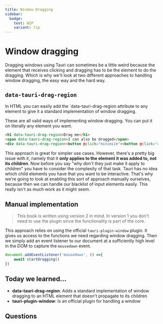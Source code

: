 ```yaml
---
title: Window Dragging
sidebar:
  badge:
    text: WIP
    variant: tip
---
```


# Window dragging

Dragging windows using Tauri can sometimes be a little weird because the element that receives clicking and dragging has to be the element to do the dragging. Which is why we'll look at two different approaches to handling window dragging, the easy way and the hard way.

## `data-tauri-drag-region`

In HTML you can easily add the `data-tauri-drag-region attribute to any element to give it a standard implementation of window dragging.

These are all valid ways of implementing window dragging. You can put it on literally any element you want.

```html
<h1 data-tauri-drag-region>Drag me</h1>
<span data-tauri-drag-region>I can also be dragged</span>
<div data-tauri-drag-region><button @click="minimize"><button @click="close"></div>
```

This approach is great for simpler use cases. However, there's a pretty big issue with it, namely that it **only applies to the element it was added to, not its children**. Now before you say "why don't they just make it apply to children" you have to consider the complexity of that task. Tauri has no idea which child elements you have that you want to be interactive. That's why we're going to look at enabling this sort of approach manually ourselves, because then we can handle our blacklist of input elements easily. This really isn't as much work as it might seem.

## Manual implementation

> This book is written using version 2 in mind. In version 1 you don't need to use the plugin since the functionality is part of the core.

This approach relies on using the official `tauri-plugin-window` plugin. It gives us access to the functions we need regarding window dragging. Then we simply add an event listener to our document at a sufficiently high level in the DOM to capture the `mousedown` event.

```js
document.addEventListener('mousedown', () =>{
    await startDragging()
})
```

## Today we learned...

- **data-tauri-drag-region**: Adds a standard implementation of window dragging to an HTML element that doesn't propagate to its children
- **tauri-plugin-window**: Is an official plugin for handling a window

## Questions
